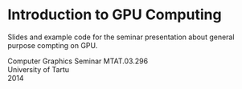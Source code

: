 Introduction to GPU Computing
=============================

Slides and example code for the seminar presentation about general purpose compting on GPU.

Computer Graphics Seminar MTAT.03.296<br>University of Tartu<br>2014
